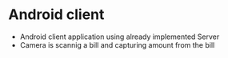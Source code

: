 # Android client #
  * Android client application using already implemented Server
  * Camera is scannig a bill and capturing amount from the bill